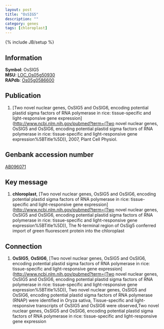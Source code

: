 ```yaml
---
layout: post
title: "OsSIG5"
description: ""
category: genes
tags: [chloroplast]
---
```

{% include JB/setup %}

## Information
__Symbol__: OsSIG5  
__MSU__: [LOC_Os05g50930](http://rice.plantbiology.msu.edu/cgi-bin/ORF_infopage.cgi?orf=LOC_Os05g50930)  
__RAPdb__: [Os05g0586600](http://rapdb.dna.affrc.go.jp/viewer/gbrowse_details/irgsp1?name=Os05g0586600)  

## Publication
1. [Two novel nuclear genes, OsSIG5 and OsSIG6, encoding potential plastid sigma factors of RNA polymerase in rice: tissue-specific and light-responsive gene expression](http://www.ncbi.nlm.nih.gov/pubmed?term=(Two novel nuclear genes, OsSIG5 and OsSIG6, encoding potential plastid sigma factors of RNA polymerase in rice: tissue-specific and light-responsive gene expression%5BTitle%5D)), 2007, Plant Cell Physiol.

## Genbank accession number
[AB096071](http://www.ncbi.nlm.nih.gov/nuccore/AB096071)

## Key message
1. __chloroplast__, [Two novel nuclear genes, OsSIG5 and OsSIG6, encoding potential plastid sigma factors of RNA polymerase in rice: tissue-specific and light-responsive gene expression](http://www.ncbi.nlm.nih.gov/pubmed?term=(Two novel nuclear genes, OsSIG5 and OsSIG6, encoding potential plastid sigma factors of RNA polymerase in rice: tissue-specific and light-responsive gene expression%5BTitle%5D)),  The N-terminal region of OsSig5 conferred import of green fluorescent protein into the chloroplast

## Connection
1. __OsSIG5__, __OsSIG6__, [Two novel nuclear genes, OsSIG5 and OsSIG6, encoding potential plastid sigma factors of RNA polymerase in rice: tissue-specific and light-responsive gene expression](http://www.ncbi.nlm.nih.gov/pubmed?term=(Two novel nuclear genes, OsSIG5 and OsSIG6, encoding potential plastid sigma factors of RNA polymerase in rice: tissue-specific and light-responsive gene expression%5BTitle%5D)), Two novel nuclear genes, OsSIG5 and OsSIG6, encoding potential plastid sigma factors of RNA polymerase (RNAP) were identified in Oryza sativa, Tissue-specific and light-responsive transcripts of OsSIG5 and OsSIG6 were observed,Two novel nuclear genes, OsSIG5 and OsSIG6, encoding potential plastid sigma factors of RNA polymerase in rice: tissue-specific and light-responsive gene expression


